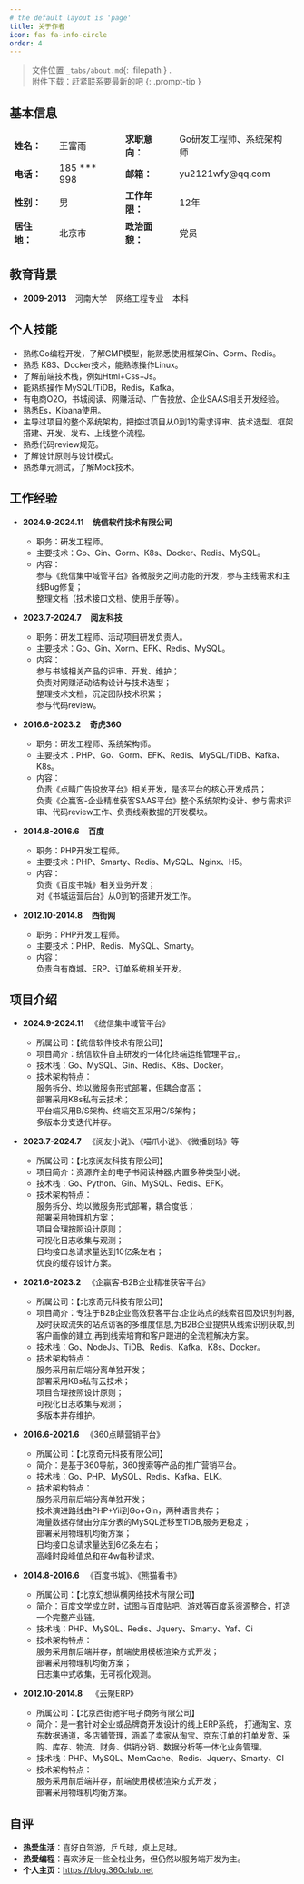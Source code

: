 ```yaml
---
# the default layout is 'page'
title: 关于作者
icon: fas fa-info-circle
order: 4  
---
```


> 文件位置 `_tabs/about.md`{: .filepath } .  
> 附件下载：赶紧联系要最新的吧
{: .prompt-tip }


## 基本信息

<table  style="border:0;">
  <tbody style="border:0;">
    <tr style="border:0;">
        <td  style="border:0;text-align:left"><b>姓名：</b></td>
      <td  style="border:0;text-align:left">王富雨</td>
        <td  style="border:0;text-align:left"><b>求职意向：</b></td>
      <td  style="border:0;text-align:left">Go研发工程师、系统架构师</td>
    </tr>
   <tr style="border:0;">
       <td  style="border:0;text-align:left"><b>电话：</b></td>
      <td  style="border:0;text-align:left">185 *** 998</td>
       <td  style="border:0;text-align:left"><b>邮箱：</b></td>
      <td  style="border:0;text-align:left">yu2121wfy@qq.com</td>
    </tr>
    <tr style="border:0;">
      <td  style="border:0;text-align:left"><b>性别：</b></td>
      <td  style="border:0;text-align:left">男</td>
      <td  style="border:0;text-align:left"><b>工作年限：</b></td>
      <td  style="border:0;text-align:left">12年</td>
    </tr>
     <tr style="border:0;">
      <td  style="border:0;text-align:left"><b>居住地：</b></td>
      <td  style="border:0;text-align:left">北京市</td>
      <td  style="border:0;text-align:left"><b>政治面貌：</b></td>
      <td  style="border:0;text-align:left">党员</td>
    </tr>
  </tbody>
</table>


## 教育背景

-  **2009-2013**  &nbsp;&nbsp;   河南大学  &nbsp;&nbsp;   网络工程专业  &nbsp;&nbsp;  本科

## 个人技能

- 熟练Go编程开发，了解GMP模型，能熟悉使用框架Gin、Gorm、Redis。
- 熟悉 K8S、Docker技术，能熟练操作Linux。
- 了解前端技术栈，例如Html+Css+Js。
- 能熟练操作 MySQL/TiDB，Redis，Kafka。
- 有电商O2O，书城阅读、网赚活动、广告投放、企业SAAS相关开发经验。
- 熟悉Es，Kibana使用。
- 主导过项目的整个系统架构，把控过项目从0到1的需求评审、技术选型、框架搭建、开发、发布、上线整个流程。
- 熟悉代码review规范。
- 了解设计原则与设计模式。
- 熟悉单元测试，了解Mock技术。



## 工作经验

- **2024.9-2024.11**    &nbsp;&nbsp; **统信软件技术有限公司**
  - 职务：研发工程师。
  - 主要技术：Go、Gin、Gorm、K8s、Docker、Redis、MySQL。
  - 内容：<br>
    参与《统信集中域管平台》各微服务之间功能的开发，参与主线需求和主线Bug修复；<br>
    整理文档（技术接口文档、使用手册等）。<br>


- **2023.7-2024.7**    &nbsp;&nbsp; **阅友科技**
  - 职务：研发工程师、活动项目研发负责人。
  - 主要技术：Go、Gin、Xorm、EFK、Redis、MySQL。
  - 内容：<br>
    参与书城相关产品的评审、开发、维护；<br>
    负责对网赚活动结构设计与技术选型；<br>
    整理技术文档，沉淀团队技术积累；<br>
    参与代码review。<br>


- **2016.6-2023.2**  &nbsp;&nbsp; **奇虎360**
  - 职务：研发工程师、系统架构师。
  - 主要技术：PHP、Go、Gorm、EFK、Redis、MySQL/TiDB、Kafka、K8s。
  - 内容：<br>
    负责《点睛广告投放平台》相关开发，是该平台的核心开发成员；<br>
    负责《企赢客-企业精准获客SAAS平台》整个系统架构设计、参与需求评审、代码review工作、负责线索数据的开发模块。<br>


- **2014.8-2016.6**  &nbsp;&nbsp;  **百度**
  - 职务：PHP开发工程师。
  - 主要技术：PHP、Smarty、Redis、MySQL、Nginx、H5。
  - 内容：<br>
    负责《百度书城》相关业务开发；<br>
    对《书城运营后台》从0到1的搭建开发工作。<br>

- **2012.10-2014.8**  &nbsp;&nbsp; **西街网**
  - 职务：PHP开发工程师。
  - 主要技术：PHP、Redis、MySQL、Smarty。
  - 内容：<br>
    负责自有商城、ERP、订单系统相关开发。<br>



## 项目介绍

- **2024.9-2024.11** &nbsp;&nbsp;《统信集中域管平台》
  - 所属公司：【统信软件技术有限公司】
  - 项目简介：统信软件自主研发的一体化终端运维管理平台,。
  - 技术栈：Go、MySQL、Gin、Redis、K8s、Docker。
  - 技术架构特点：<br>
    服务拆分、均以微服务形式部署，但耦合度高；<br>
    部署采用K8s私有云技术；<br>
    平台端采用B/S架构、终端交互采用C/S架构；<br>
    多版本分支迭代并存。<br>


- **2023.7-2024.7** &nbsp;&nbsp;《阅友小说》、《喵爪小说》、《微播剧场》等
  - 所属公司：【北京阅友科技有限公司】
  - 项目简介：资源齐全的电子书阅读神器,内置多种类型小说。
  - 技术栈：Go、Python、Gin、MySQL、Redis、EFK。
  - 技术架构特点：<br>
    服务拆分、均以微服务形式部署，耦合度低；<br>
    部署采用物理机方案；<br>
    项目合理按照设计原则；<br>
    可视化日志收集与观测；<br>
    日均接口总请求量达到10亿条左右；<br>
    优良的缓存设计方案。<br>

- **2021.6-2023.2**  &nbsp;&nbsp;《企赢客-B2B企业精准获客平台》
  - 所属公司：【北京奇元科技有限公司】
  - 项目简介：专注于B2B企业高效获客平台.企业站点的线索召回及识别利器,
    及时获取流失的站点访客的多维度信息,为B2B企业提供从线索识别获取,到客户画像的建立,再到线索培育和客户跟进的全流程解决方案。
  - 技术栈：Go、NodeJs、TiDB、Redis、Kafka、K8s、Docker。
  - 技术架构特点：<br>
    服务采用前后端分离单独开发；<br>
    部署采用K8s私有云技术；<br>
    项目合理按照设计原则；<br>
    可视化日志收集与观测；<br>
    多版本并存维护。<br>


- **2016.6-2021.6** &nbsp;&nbsp;《360点睛营销平台》
  - 所属公司：【北京奇元科技有限公司】
  - 简介：是基于360导航，360搜索等产品的推广营销平台。
  - 技术栈：Go、PHP、MySQL、Redis、Kafka、ELK。
  - 技术架构特点：<br>
    服务采用前后端分离单独开发；<br>
    技术演进路线由PHP+Yii到Go+Gin，两种语言共存；<br>
    海量数据存储由分库分表的MySQL迁移至TiDB,服务更稳定；<br>
    部署采用物理机均衡方案；<br>
    日均接口总请求量达到6亿条左右；<br>
    高峰时段峰值总和在4w每秒请求。<br>


- **2014.8-2016.6** &nbsp;&nbsp;《百度书城》、《熊猫看书》
  - 所属公司：【北京幻想纵横网络技术有限公司】
  - 简介：百度文学成立时，试图与百度贴吧、游戏等百度系资源整合，打造一个完整产业链。
  - 技术栈：PHP、MySQL、Redis、Jquery、Smarty、Yaf、Ci
  - 技术架构特点：<br>
    服务采用前后端并存，前端使用模板渲染方式开发；<br>
    部署采用物理机均衡方案；<br>
    日志集中式收集，无可视化观测。<br>


- **2012.10-2014.8** &nbsp;&nbsp; 《云聚ERP》
  - 所属公司：【北京西街驰宇电子商务有限公司】
  - 简介：是一套针对企业或品牌商开发设计的线上ERP系统，
    打通淘宝、京东数据通道，多店铺管理，涵盖了卖家从淘宝、京东订单的打单发货、采购、库存、物流、财务、供销分销、数据分析等一体化业务管理。
  - 技术栈：PHP、MySQL、MemCache、Redis、Jquery、Smarty、CI
  - 技术架构特点：<br>
    服务采用前后端并存，前端使用模板渲染方式开发；<br>
    部署采用物理机均衡方案。<br>


## 自评

- **热爱生活**：喜好自驾游，乒乓球，桌上足球。
- **热爱编程**：喜欢涉足一些全栈业务，但仍然以服务端开发为主。
- **个人主页**：https://blog.360club.net
